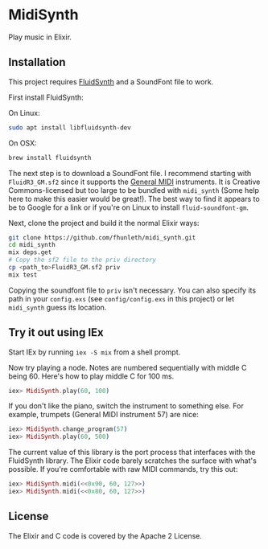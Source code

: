 # MidiSynth

Play music in Elixir.

## Installation

This project requires [FluidSynth](http://www.fluidsynth.org/) and a SoundFont
file to work.

First install FluidSynth:

On Linux:
```sh
sudo apt install libfluidsynth-dev
```

On OSX:
```sh
brew install fluidsynth
```

The next step is to download a SoundFont file. I recommend starting with
`FluidR3_GM.sf2` since it supports the [General
MIDI](https://en.wikipedia.org/wiki/General_MIDI) instruments. It is Creative
Commons-licensed but too large to be bundled with `midi_synth` (Some help here
to make this easier would be great!).  The best way to find it appears to be to
Google for a link or if you're on Linux to install `fluid-soundfont-gm`.

Next, clone the project and build it the normal Elixir ways:

```sh
git clone https://github.com/fhunleth/midi_synth.git
cd midi_synth
mix deps.get
# Copy the sf2 file to the priv directory
cp <path_to>FluidR3_GM.sf2 priv
mix test
```

Copying the soundfont file to `priv` isn't necessary. You can also specify its
path in your `config.exs` (see `config/config.exs` in this project) or let
`midi_synth` guess its location.

## Try it out using IEx

Start IEx by running `iex -S mix` from a shell prompt.

Now try playing a node. Notes are numbered sequentially with middle C being 60.
Here's how to play middle C for 100 ms.

```elixir
iex> MidiSynth.play(60, 100)
```

If you don't like the piano, switch the instrument to something else. For
example, trumpets (General MIDI instrument 57) are nice:

```elixir
iex> MidiSynth.change_program(57)
iex> MidiSynth.play(60, 500)
```

The current value of this library is the port process that interfaces with the
FluidSynth library. The Elixir code barely scratches the surface with what's
possible. If you're comfortable with raw MIDI commands, try this out:

```elixir
iex> MidiSynth.midi(<<0x90, 60, 127>>)
iex> MidiSynth.midi(<<0x80, 60, 127>>)
```

## License

The Elixir and C code is covered by the Apache 2 License.
